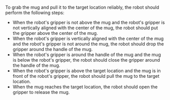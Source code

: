 To grab the mug and pull it to the target location reliably, the robot should perform the following steps:
- When the robot's gripper is not above the mug and the robot's gripper is not vertically aligned with the center of the mug, the robot should put the gripper above the center of the mug.
- When the robot's gripper is vertically aligned with the center of the mug and the robot's gripper is not around the mug, the robot should drop the gripper around the handle of the mug.
- When the robot's gripper is around the handle of the mug and the mug is below the robot's gripper, the robot should close the gripper around the handle of the mug.
- When the robot's gripper is above the target location and the mug is in front of the robot's gripper, the robot should pull the mug to the target location.
- When the mug reaches the target location, the robot should open the gripper to release the mug.
